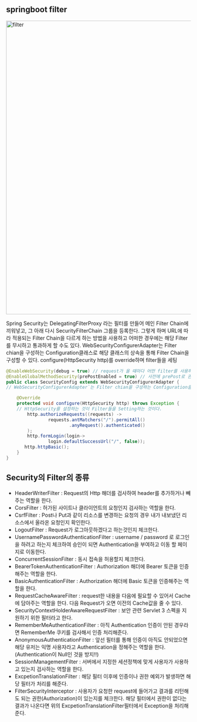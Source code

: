 ## springboot filter 


<img width="801" alt="filter" src="https://user-images.githubusercontent.com/99226598/184124400-d4f0e92b-5add-4e6d-9856-e8c7c60ba44b.png">

Spring Security는 DelegatingFilterProxy 라는 필터를 만들어 메인 Filter Chain에 끼워넣고, 그 아래 다시 SecurityFilterChain 그룹을 등록한다.
그렇게 하며 URL에 따라 적용되는 Filter Chain을 다르게 하는 방법을 사용하고 어떠한 경우에는 해당 Filter를 무시하고 통과하게 할 수도 있다.
WebSecurityConfigurerAdapter는 Filter chian을 구성하는 Configuration클래스로 해당 클래스의 상속을 통해 Filter Chain을 구성할 수 있다.
configure(HttpSecurity http)를 override하며 filter들을 세팅

```java
@EnableWebSecurity(debug = true) // request가 올 떄마다 어떤 filter를 사용하고 있는지 출력을 해준다.
@EnableGlobalMethodSecurity(prePostEnabled = true) // 사전에 prePost로 권한체크를 하겠다는 설정!!
public class SecurityConfig extends WebSecurityConfigurerAdapter {
// WebSecurityConfigurerAdapter`는 Filter chian을 구성하는 Configuration클래스

    @Override
    protected void configure(HttpSecurity http) throws Exception {
    // HttpSecurity를 설정하는 것이 Filter들을 Setting하는 것이다.
        http.authorizeRequests((requests) ->
                requests.antMatchers("/").permitAll()
                        .anyRequest().authenticated()
        );
        http.formLogin(login->
                login.defaultSuccessUrl("/", false));
       http.httpBasic();
    }
}
```


## Security의 Filter의 종류

- HeaderWriterFilter : Request의 Http 해더를 검사하여 header를 추가하거나 빼주는 역할을 한다.
- CorsFilter : 허가된 사이트나 클라이언트의 요청인지 검사하는 역할을 한다.
- CsrfFilter : Post나 Put과 같이 리소스를 변경하는 요청의 경우 내가 내보냈던 리소스에서 올라온 요청인지 확인한다.
- LogoutFilter : Request가 로그아웃하겠다고 하는것인지 체크한다.
- UsernamePasswordAuthenticationFilter : username / password 로 로그인을 하려고 하는지 체크하여 승인이 되면 Authentication을 부여하고 이동 할 페이지로 이동한다.
- ConcurrentSessionFilter : 동시 접속을 허용할지 체크한다.
- BearerTokenAuthenticationFilter : Authorization 해더에 Bearer 토큰을 인증해주는 역할을 한다.
- BasicAuthenticationFilter : Authorization 해더에 Basic 토큰을 인증해주는 역할을 한다.
- RequestCacheAwareFilter : request한 내용을 다음에 필요할 수 있어서 Cache에 담아주는 역할을 한다. 다음 Request가 오면 이전의 Cache값을 줄 수 있다.
- SecurityContextHolderAwareRequestFilter : 보안 관련 Servlet 3 스펙을 지원하기 위한 필터라고 한다.
- RememberMeAuthenticationFilter : 아직 Authentication 인증이 안된 경우라면 RememberMe 쿠키를 검사해서 인증 처리해준다.
- AnonymousAuthenticationFilter : 앞선 필터를 통해 인증이 아직도 안되었으면 해당 유저는 익명 사용자라고 Authentication을 정해주는 역할을 한다. (Authentication이 Null인 것을 방지!!)
- SessionManagementFilter : 서버에서 지정한 세션정책에 맞게 사용자가 사용하고 있는지 검사하는 역할을 한다.
- ExcpetionTranslationFilter : 해당 필터 이후에 인증이나 권한 예외가 발생하면 해당 필터가 처리를 해준다.
- FilterSecurityInterceptor : 사용자가 요청한 request에 들어가고 결과를 리턴해도 되는 권한(Authorization)이 있는지를 체크한다. 해당 필터에서 권한이 없다는 결과가 나온다면 위의 ExcpetionTranslationFilter필터에서 Exception을 처리해준다.

